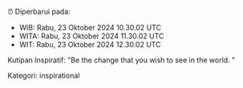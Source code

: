 ⏰ Diperbarui pada:
- WIB: Rabu, 23 Oktober 2024 10.30.02 UTC
- WITA: Rabu, 23 Oktober 2024 11.30.02 UTC
- WIT: Rabu, 23 Oktober 2024 12.30.02 UTC

Kutipan Inspiratif:
"Be the change that you wish to see in the world. "


Kategori: inspirational

